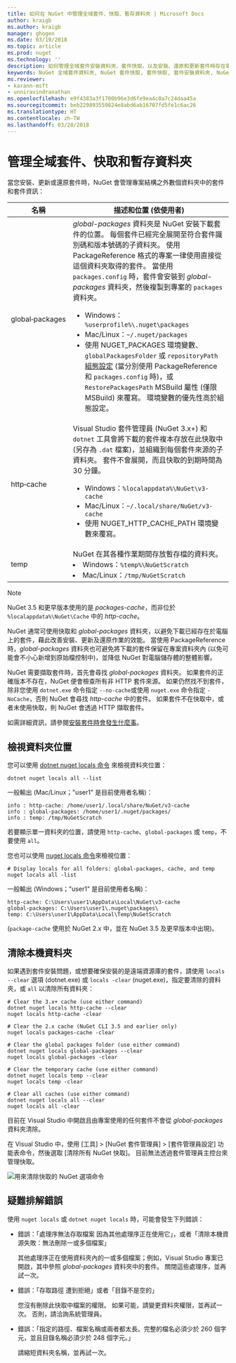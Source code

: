 ```yaml
---
title: 如何在 NuGet 中管理全域套件、快取、暫存資料夾 | Microsoft Docs
author: kraigb
ms.author: kraigb
manager: ghogen
ms.date: 03/19/2018
ms.topic: article
ms.prod: nuget
ms.technology: ''
description: 如何管理全域套件安裝資料夾、套件快取，以及安裝、還原和更新套件時存在電腦上的暫存資料夾。
keywords: NuGet 全域套件資料夾, NuGet 套件快取, 套件快取, 套件安裝資料夾, NuGet 快取, 管理快取, 本機 NuGet 快取, 全域 NuGet 快取, NuGet locals 命令, 清除快取
ms.reviewer:
- karann-msft
- unniravindranathan
ms.openlocfilehash: e9f4383a3f1700b96e3d6fe9ea4c0a7c24daa45a
ms.sourcegitcommit: beb229893559824e8abd6ab16707fd5fe1c6ac26
ms.translationtype: HT
ms.contentlocale: zh-TW
ms.lasthandoff: 03/28/2018
---
```

# <a name="managing-the-global-packages-cache-and-temp-folders"></a>管理全域套件、快取和暫存資料夾

當您安裝、更新或還原套件時，NuGet 會管理專案結構之外數個資料夾中的套件和套件資訊：

| 名稱 | 描述和位置 (依使用者)|
| --- | --- |
| global&#8209;packages | *global-packages* 資料夾是 NuGet 安裝下載套件的位置。 每個套件已經完全展開至符合套件識別碼和版本號碼的子資料夾。 使用 PackageReference 格式的專案一律使用直接從這個資料夾取得的套件。 當使用 `packages.config` 時，套件會安裝到 *global-packages* 資料夾，然後複製到專案的 `packages` 資料夾。<br/><ul><li>Windows：`%userprofile%\.nuget\packages`</li><li>Mac/Linux：`~/.nuget/packages`</li><li>使用 NUGET_PACKAGES 環境變數、`globalPackagesFolder` 或 `repositoryPath` [組態設定](../reference/nuget-config-file.md#config-section) (當分別使用 PackageReference 和 `packages.config` 時)，或 `RestorePackagesPath` MSBuild 屬性 (僅限 MSBuild) 來覆寫。 環境變數的優先性高於組態設定。</li></ul> |
| http&#8209;cache | Visual Studio 套件管理員 (NuGet 3.x+) 和 `dotnet` 工具會將下載的套件複本存放在此快取中 (另存為 `.dat` 檔案)，並組織到每個套件來源的子資料夾。 套件不會展開，而且快取的到期時間為 30 分鐘。<br/><ul><li>Windows：`%localappdata%\NuGet\v3-cache`</li><li>Mac/Linux：`~/.local/share/NuGet/v3-cache`</li><li>使用 NUGET_HTTP_CACHE_PATH 環境變數來覆寫。</li></ul> |
| temp | NuGet 在其各種作業期間存放暫存檔的資料夾。<br/><li>Windows：`%temp%\NuGetScratch`</li><li>Mac/Linux：`/tmp/NuGetScratch`</li></ul> |

> [!Note]
> NuGet 3.5 和更早版本使用的是 *packages-cache*，而非位於 `%localappdata%\NuGet\Cache` 中的 *http-cache*。

NuGet 通常可使用快取和 *global-packages* 資料夾，以避免下載已經存在於電腦上的套件，藉此改善安裝、更新及還原作業的效能。 當使用 PackageReference 時，*global-packages* 資料夾也可避免將下載的套件保留在專案資料夾內 (以免可能會不小心新增到原始檔控制中)，並降低 NuGet 對電腦儲存體的整體影響。

NuGet 需要擷取套件時，首先會尋找 *global-packages* 資料夾。 如果套件的正確版本不存在，NuGet 便會檢查所有非 HTTP 套件來源。 如果仍然找不到套件，除非您使用 `dotnet.exe` 命令指定 `--no-cache`或使用 `nuget.exe` 命令指定 `-NoCache`，否則 NuGet 會尋找 *http-cache* 中的套件。 如果套件不在快取中，或者未使用快取，則 NuGet 會透過 HTTP 擷取套件。

如需詳細資訊，請參閱[安裝套件時會發生什麼事](ways-to-install-a-package.md#what-happens-when-a-package-is-installed)。

## <a name="viewing-folder-locations"></a>檢視資料夾位置

您可以使用 [dotnet nuget locals 命令](/dotnet/core/tools/dotnet-nuget-locals) 來檢視資料夾位置：

```cli
dotnet nuget locals all --list
```

一般輸出 (Mac/Linux；"user1" 是目前使用者名稱)：

```output
info : http-cache: /home/user1/.local/share/NuGet/v3-cache
info : global-packages: /home/user1/.nuget/packages/
info : temp: /tmp/NuGetScratch
```

若要顯示單一資料夾的位置，請使用 `http-cache`、`global-packages` 或 `temp`，不要使用 `all`。 

您也可以使用 [nuget locals 命令](../tools/cli-ref-locals.md)來檢視位置：

```cli
# Display locals for all folders: global-packages, cache, and temp
nuget locals all -list
```

一般輸出 (Windows；"user1" 是目前使用者名稱)：

```output
http-cache: C:\Users\user1\AppData\Local\NuGet\v3-cache
global-packages: C:\Users\user1\.nuget\packages\
temp: C:\Users\user1\AppData\Local\Temp\NuGetScratch
```

(`package-cache` 使用於 NuGet 2.x 中，並在 NuGet 3.5 及更早版本中出現)。

## <a name="clearing-local-folders"></a>清除本機資料夾

如果遇到套件安裝問題，或想要確保安裝的是遠端資源庫的套件，請使用 `locals --clear` 選項 (dotnet.exe) 或 `locals -clear` (nuget.exe)，指定要清除的資料夾，或 `all` 以清除所有資料夾：

```cli
# Clear the 3.x+ cache (use either command)
dotnet nuget locals http-cache --clear
nuget locals http-cache -clear

# Clear the 2.x cache (NuGet CLI 3.5 and earlier only)
nuget locals packages-cache -clear

# Clear the global packages folder (use either command)
dotnet nuget locals global-packages --clear
nuget locals global-packages -clear

# Clear the temporary cache (use either command)
dotnet nuget locals temp --clear
nuget locals temp -clear

# Clear all caches (use either command)
dotnet nuget locals all --clear
nuget locals all -clear
```

目前在 Visual Studio 中開啟且由專案使用的任何套件不會從 *global-packages* 資料夾清除。

在 Visual Studio 中，使用 [工具] > [NuGet 套件管理員] > [套件管理員設定] 功能表命令，然後選取 [清除所有 NuGet 快取]。 目前無法透過套件管理員主控台來管理快取。

![用來清除快取的 NuGet 選項命令](media/options-clear-caches.png)

## <a name="troubleshooting-errors"></a>疑難排解錯誤

使用 `nuget locals` 或 `dotnet nuget locals` 時，可能會發生下列錯誤：

- 錯誤：「處理序無法存取檔案 <package> 因為其他處理序正在使用它」，或者「清除本機資源失敗：無法刪除一或多個檔案」

    其他處理序正在使用資料夾內的一或多個檔案；例如，Visual Studio 專案已開啟，其中參照 *global-packages* 資料夾中的套件。 關閉這些處理序，並再試一次。

- 錯誤：「存取路徑 <path> 遭到拒絕」或者「目錄不是空的」

    您沒有刪除此快取中檔案的權限。 如果可能，請變更資料夾權限，並再試一次。 否則，請洽詢系統管理員。

- 錯誤：「指定的路徑、檔案名稱或兩者都太長。完整的檔名必須少於 260 個字元，並且目錄名稱必須少於 248 個字元。」

    請縮短資料夾名稱，並再試一次。
